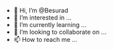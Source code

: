 - 👋 Hi, I’m @Besurad
- 👀 I’m interested in ...
- 🌱 I’m currently learning ...
- 💞️ I’m looking to collaborate on ...
- 📫 How to reach me ...

<!---
Besurad/Besurad is a ✨ special ✨ repository because its `README.md` (this file) appears on your GitHub profile.
You can click the Preview link to take a look at your changes.
--->
